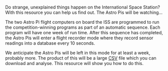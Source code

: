 Do strange, unexplained things happen on the International Space Station? With this resource you can help us find out. The Astro Pis will be watching...

The two Astro Pi flight computers on board the ISS are programmed to run the competition-winning programs as part of an automatic sequence. Each program will have one week of run time. After this sequence has completed, the Astro Pis will enter a flight recorder mode where they record sensor readings into a database every 10 seconds.

We anticipate the Astro Pis will be left in this mode for at least a week, probably more. The product of this will be a large [CSV](https://en.wikipedia.org/wiki/Comma-separated_values) file which you can download and analyse. This resource will show you how to do this.
